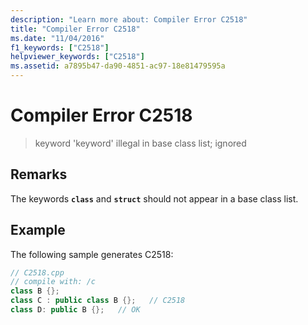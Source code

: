 ```yaml
---
description: "Learn more about: Compiler Error C2518"
title: "Compiler Error C2518"
ms.date: "11/04/2016"
f1_keywords: ["C2518"]
helpviewer_keywords: ["C2518"]
ms.assetid: a7895b47-da90-4851-ac97-18e81479595a
---
```

# Compiler Error C2518

> keyword 'keyword' illegal in base class list; ignored

## Remarks

The keywords **`class`** and **`struct`** should not appear in a base class list.

## Example

The following sample generates C2518:

```cpp
// C2518.cpp
// compile with: /c
class B {};
class C : public class B {};   // C2518
class D: public B {};   // OK
```
